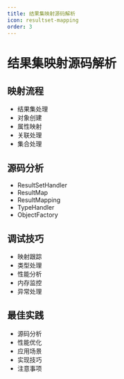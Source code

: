 ```yaml
---
title: 结果集映射源码解析
icon: resultset-mapping
order: 3
---
```


# 结果集映射源码解析

## 映射流程
- 结果集处理
- 对象创建
- 属性映射
- 关联处理
- 集合处理

## 源码分析
- ResultSetHandler
- ResultMap
- ResultMapping
- TypeHandler
- ObjectFactory

## 调试技巧
- 映射跟踪
- 类型处理
- 性能分析
- 内存监控
- 异常处理

## 最佳实践
- 源码分析
- 性能优化
- 应用场景
- 实现技巧
- 注意事项
